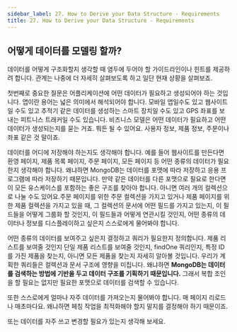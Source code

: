 ```yaml
---
sidebar_label: 27. How to Derive your Data Structure - Requirements
title: 27. How to Derive your Data Structure - Requirements
---
```


## 어떻게 데이터를 모델링 할까?

데이터를 어떻게 구조화할지 생각할 때 염두에 두어야 할 가이드라인이나 힌트를 제공하려 합니다. 관계는 나중에 더 자세히 살펴보도록 하고 일단 현재 상황을 살펴보죠.

첫번째로 중요한 질문은 어플리케이션에 어떤 데이터가 필요하고 생성되어야 하는 것입니다. 앱이란 용어는 넓은 의미에서 해석되어야 합니다. 모바일 앱일수도 있고 웹사이트일 수도 있고 추적기 같은 데이터를 생성하는 스마트 장치일 수도 있고 GPS 좌표를 보내는 피트니스 트래커일 수도 있습니다. 비즈니스 모델은 어떤 데이터가 필요하고 어떤 데이터가 생성되는지를 묻는 거죠. 뭐든 될 수 있어요. 사용자 정보, 제품 정보, 주문이나 좌표 같은 것 말이죠.

데이터를 어디에 저장해야 하는지도 생각해야 합니다. 예를 들어 웹사이트를 만든다면 환영 페이지, 제품 목록 페이지, 주문 페이지, 모든 페이지 등 어떤 종류의 데이터가 필요한지 생각해야 합니다. 왜냐하면 MongoDB는 데이터를 포맷에 따라 저장하고 응용 프로그램에 따라 저장하기 때문입니다. 만약 같은 데이터를 다른 포맷으로 필요로 한다면 이 모든 유스케이스를 포함하는 좋은 구조를 찾아야 합니다. 아니면 여러 개의 컬렉션으로 나눌 수도 있어요.주문 페이지를 위한 주문 컬렉션을 가지고 있거나 제품 페이지를 위한 제품 컬렉션을 가지고 있을 때, 그 컬렉션의 문서에 어떤 필드를 가지고 있는지, 이 필드들을 어떻게 그룹화 할 것인지, 이 필드들과 어떻게 연관시킬 것인지, 어떤 종류의 데이터나 정보를 디스플레이하고 싶은지 스스로에게 물어봐야 합니다.

어떤 종류의 데이터를 보여주고 싶은지 결정하고 쿼리가 필요한지 정의합니다. 제품 리스트를 보여줄 것인지 단일 제품 리스트를 보여줄 것인지, findOne 쿼리인지, 특정 ID를 가진 제품을 찾는지, 아니면 모든 제품을 찾는지 자세히 알아볼 것입니다. 우리가 계획한 쿼리들은 컬렉션과 문서 구조에 영향을 미칩니다. 왜냐하면 **MongoDB는 데이터를 검색하는 방법에 기반을 두고 데이터 구조를 기획하기 때문입니다.** 그래서 복합 조인을 할 필요는 없지만 필요한 포맷으로 데이터를 검색할 수 있습니다.

또한 스스로에게 얼마나 자주 데이터를 가져오는지 물어봐야 합니다. 매 페이지 리로드나 매초마다요. 왜냐하면 페칭 작업을 최적화해야 할지 말지를 결정해야 하기 때문이죠.

또는 데이터를 자주 쓰고 변경할 필요가 있는지 생각해 보세요.
